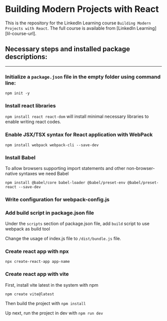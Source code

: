 # Building Modern Projects with React

This is the repository for the LinkedIn Learning course `Building Modern Projects with React`. The full course is available from [LinkedIn Learning][lil-course-url].

## Necessary steps and installed package descriptions:

---

### Initialize a `package.json` file in the empty folder using command line:

`npm init -y`

### Install react libraries

`npm install react react-dom` will install minimal necessary libraries to enable writing react codes.

### Enable JSX/TSX syntax for React application with WebPack

`npm install webpack webpack-cli --save-dev`

### Install Babel

To allow browsers supporting import statements and other non-browser-native syntaxes we need Babel

`npm install @babel/core babel-loader @babel/preset-env @babel/preset-react --save-dev`

### Write configuration for webpack-config.js

### Add build script in package.json file

Under the `scripts` section of package.json file, add `build` script to use webpack as build tool

Change the usage of index.js file to `/dist/bundle.js` file.

### Create react app with npx

`npx create-react-app app-name`

### Create react app with vite

First, install vite latest in the system with npm

`npm create vite@latest`

Then build the project with `npm install`

Up next, run the project in dev with `npm run dev`
